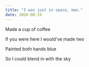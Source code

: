 ```yaml
---
title: "I was just in space, man."
date: 2020-08-15
---
```


Made a cup of coffee

If you were here I would've made two

Painted both hands blue

So I could blend in with the sky
